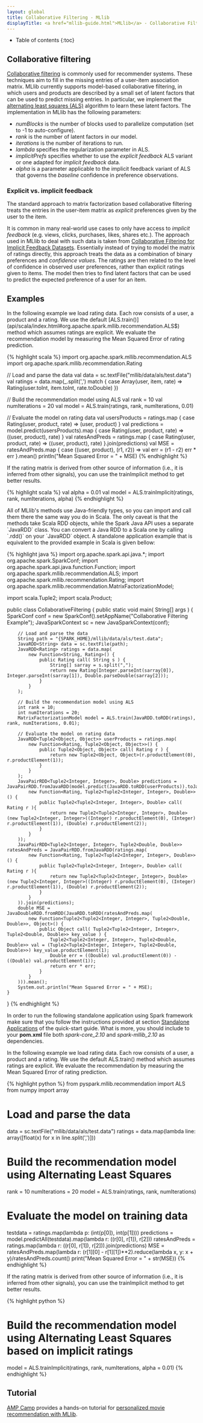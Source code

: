 ```yaml
---
layout: global
title: Collaborative Filtering - MLlib
displayTitle: <a href="mllib-guide.html">MLlib</a> - Collaborative Filtering 
---
```


* Table of contents
{:toc}

## Collaborative filtering 

[Collaborative filtering](http://en.wikipedia.org/wiki/Recommender_system#Collaborative_filtering)
is commonly used for recommender systems.  These techniques aim to fill in the
missing entries of a user-item association matrix.  MLlib currently supports
model-based collaborative filtering, in which users and products are described
by a small set of latent factors that can be used to predict missing entries.
In particular, we implement the [alternating least squares
(ALS)](http://dl.acm.org/citation.cfm?id=1608614)
algorithm to learn these latent factors. The implementation in MLlib has the
following parameters:

* *numBlocks* is the number of blocks used to parallelize computation (set to -1 to auto-configure).
* *rank* is the number of latent factors in our model.
* *iterations* is the number of iterations to run.
* *lambda* specifies the regularization parameter in ALS.
* *implicitPrefs* specifies whether to use the *explicit feedback* ALS variant or one adapted for
  *implicit feedback* data.
* *alpha* is a parameter applicable to the implicit feedback variant of ALS that governs the
  *baseline* confidence in preference observations.

### Explicit vs. implicit feedback

The standard approach to matrix factorization based collaborative filtering treats 
the entries in the user-item matrix as *explicit* preferences given by the user to the item.

It is common in many real-world use cases to only have access to *implicit feedback* (e.g. views,
clicks, purchases, likes, shares etc.). The approach used in MLlib to deal with such data is taken
from
[Collaborative Filtering for Implicit Feedback Datasets](http://dx.doi.org/10.1109/ICDM.2008.22).
Essentially instead of trying to model the matrix of ratings directly, this approach treats the data
as a combination of binary preferences and *confidence values*. The ratings are then related to the
level of confidence in observed user preferences, rather than explicit ratings given to items.  The
model then tries to find latent factors that can be used to predict the expected preference of a
user for an item.

## Examples

<div class="codetabs">

<div data-lang="scala" markdown="1">
In the following example we load rating data. Each row consists of a user, a product and a rating.
We use the default [ALS.train()](api/scala/index.html#org.apache.spark.mllib.recommendation.ALS$) 
method which assumes ratings are explicit. We evaluate the
recommendation model by measuring the Mean Squared Error of rating prediction.

{% highlight scala %}
import org.apache.spark.mllib.recommendation.ALS
import org.apache.spark.mllib.recommendation.Rating

// Load and parse the data
val data = sc.textFile("mllib/data/als/test.data")
val ratings = data.map(_.split(',') match { case Array(user, item, rate) =>
    Rating(user.toInt, item.toInt, rate.toDouble)
  })

// Build the recommendation model using ALS
val rank = 10
val numIterations = 20
val model = ALS.train(ratings, rank, numIterations, 0.01)

// Evaluate the model on rating data
val usersProducts = ratings.map { case Rating(user, product, rate) =>
  (user, product)
}
val predictions = 
  model.predict(usersProducts).map { case Rating(user, product, rate) => 
    ((user, product), rate)
  }
val ratesAndPreds = ratings.map { case Rating(user, product, rate) => 
  ((user, product), rate)
}.join(predictions)
val MSE = ratesAndPreds.map { case ((user, product), (r1, r2)) => 
  val err = (r1 - r2)
  err * err
}.mean()
println("Mean Squared Error = " + MSE)
{% endhighlight %}

If the rating matrix is derived from other source of information (i.e., it is inferred from
other signals), you can use the trainImplicit method to get better results.

{% highlight scala %}
val alpha = 0.01
val model = ALS.trainImplicit(ratings, rank, numIterations, alpha)
{% endhighlight %}
</div>

<div data-lang="java" markdown="1">
All of MLlib's methods use Java-friendly types, so you can import and call them there the same
way you do in Scala. The only caveat is that the methods take Scala RDD objects, while the
Spark Java API uses a separate `JavaRDD` class. You can convert a Java RDD to a Scala one by
calling `.rdd()` on your `JavaRDD` object. A standalone application example
that is equivalent to the provided example in Scala is given bellow:

{% highlight java %}
import org.apache.spark.api.java.*;
import org.apache.spark.SparkConf;
import org.apache.spark.api.java.function.Function;
import org.apache.spark.mllib.recommendation.ALS;
import org.apache.spark.mllib.recommendation.Rating;
import org.apache.spark.mllib.recommendation.MatrixFactorizationModel;

import scala.Tuple2;
import scala.Product;

public class CollaborativeFiltering {
    public static void main( String[] args ) {
        SparkConf conf = new SparkConf().setAppName("Collaborative Filtering Example");
        JavaSparkContext sc = new JavaSparkContext(conf);

        // Load and parse the data
        String path = "{SPARK_HOME}/mllib/data/als/test.data";
        JavaRDD<String> data = sc.textFile(path);
        JavaRDD<Rating> ratings = data.map(
            new Function<String, Rating>() {
                public Rating call( String s ) {
                    String[] sarray = s.split(",");
                    return new Rating(Integer.parseInt(sarray[0]), Integer.parseInt(sarray[1]), Double.parseDouble(sarray[2]));
                }
            }
        );

        // Build the recommendation model using ALS
        int rank = 10;
        int numIterations = 20;
        MatrixFactorizationModel model = ALS.train(JavaRDD.toRDD(ratings), rank, numIterations, 0.01); 

        // Evaluate the model on rating data
        JavaRDD<Tuple2<Object, Object>> userProducts = ratings.map(
            new Function<Rating, Tuple2<Object, Object>>() {
                public Tuple2<Object, Object> call( Rating r ) {
                    return new Tuple2<Object, Object>(r.productElement(0), r.productElement(1));
                }
            }
        );
        JavaPairRDD<Tuple2<Integer, Integer>, Double> predictions = JavaPairRDD.fromJavaRDD(model.predict(JavaRDD.toRDD(userProducts)).toJavaRDD().map(
            new Function<Rating, Tuple2<Tuple2<Integer, Integer>, Double>>() {
                public Tuple2<Tuple2<Integer, Integer>, Double> call( Rating r ){
                    return new Tuple2<Tuple2<Integer, Integer>, Double>(new Tuple2<Integer, Integer>((Integer) r.productElement(0), (Integer) r.productElement(1)), (Double) r.productElement(2));
                }
            }
        ));
        JavaPairRDD<Tuple2<Integer, Integer>, Tuple2<Double, Double>> ratesAndPreds = JavaPairRDD.fromJavaRDD(ratings.map(
            new Function<Rating, Tuple2<Tuple2<Integer, Integer>, Double>>() {
                public Tuple2<Tuple2<Integer, Integer>, Double> call( Rating r ){
                    return new Tuple2<Tuple2<Integer, Integer>, Double>(new Tuple2<Integer, Integer>((Integer) r.productElement(0), (Integer) r.productElement(1)), (Double) r.productElement(2));
                }
            }
        )).join(predictions);
        double MSE = JavaDoubleRDD.fromRDD(JavaRDD.toRDD(ratesAndPreds.map(
            new Function<Tuple2<Tuple2<Integer, Integer>, Tuple2<Double, Double>>, Object>() {
                public Object call( Tuple2<Tuple2<Integer, Integer>, Tuple2<Double, Double>> key_value ) {
                    Tuple2<Tuple2<Integer, Integer>, Tuple2<Double, Double>> val = (Tuple2<Tuple2<Integer, Integer>, Tuple2<Double, Double>>) key_value.productElement(1);
                    Double err = ((Double) val.productElement(0)) - ((Double) val.productElement(1));
                    return err * err;
                }
            }
        ))).mean();
        System.out.println("Mean Squared Error = " + MSE);
    }
}
{% endhighlight %}

In order to run the following standalone application using Spark framework make
sure that you follow the instructions provided at section [Standalone
Applications](quick-start.html) of the quick-start guide. What is more, you
should include to your **pom.xml** file both *spark-core_2.10* and
*spark-mllib_2.10* as dependencies.
</div>

<div data-lang="python" markdown="1">
In the following example we load rating data. Each row consists of a user, a product and a rating.
We use the default ALS.train() method which assumes ratings are explicit. We evaluate the
recommendation by measuring the Mean Squared Error of rating prediction.

{% highlight python %}
from pyspark.mllib.recommendation import ALS
from numpy import array

# Load and parse the data
data = sc.textFile("mllib/data/als/test.data")
ratings = data.map(lambda line: array([float(x) for x in line.split(',')]))

# Build the recommendation model using Alternating Least Squares
rank = 10
numIterations = 20
model = ALS.train(ratings, rank, numIterations)

# Evaluate the model on training data
testdata = ratings.map(lambda p: (int(p[0]), int(p[1])))
predictions = model.predictAll(testdata).map(lambda r: ((r[0], r[1]), r[2]))
ratesAndPreds = ratings.map(lambda r: ((r[0], r[1]), r[2])).join(predictions)
MSE = ratesAndPreds.map(lambda r: (r[1][0] - r[1][1])**2).reduce(lambda x, y: x + y)/ratesAndPreds.count()
print("Mean Squared Error = " + str(MSE))
{% endhighlight %}

If the rating matrix is derived from other source of information (i.e., it is inferred from other
signals), you can use the trainImplicit method to get better results.

{% highlight python %}
# Build the recommendation model using Alternating Least Squares based on implicit ratings
model = ALS.trainImplicit(ratings, rank, numIterations, alpha = 0.01)
{% endhighlight %}
</div>

</div>

## Tutorial

[AMP Camp](http://ampcamp.berkeley.edu/) provides a hands-on tutorial for
[personalized movie recommendation with MLlib](http://ampcamp.berkeley.edu/big-data-mini-course/movie-recommendation-with-mllib.html).
